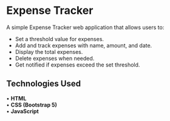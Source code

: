 # Expense Tracker 

A simple Expense Tracker web application that allows users to:  
- Set a threshold value for expenses.  
- Add and track expenses with name, amount, and date.  
- Display the total expenses.  
- Delete expenses when needed.  
- Get notified if expenses exceed the set threshold.  

## Technologies Used  
• **HTML**  
• **CSS (Bootstrap 5)**  
• **JavaScript**  

